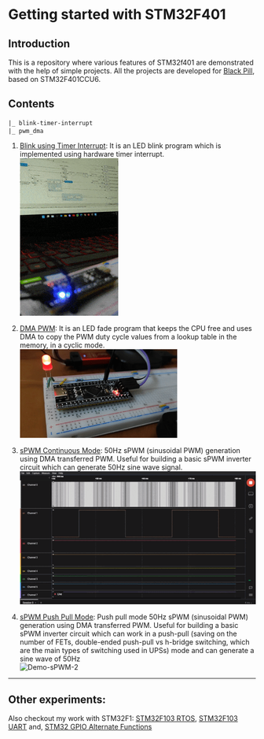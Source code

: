 # Getting started with STM32F401

## Introduction
This is a repository where various features of STM32f401 are demonstrated with the help of simple projects. All the projects are developed for [Black Pill](https://stm32-base.org/boards/STM32F401CCU6-WeAct-Black-Pill-V1.2.html), based on STM32F401CCU6.
## Contents
```
|_ blink-timer-interrupt
|_ pwm_dma
``` 
1. [Blink using Timer Interrupt](./blink-timer-interrupt/): It is an LED blink program which is implemented using hardware timer interrupt.
<br/>![Demo-Blink](./blink-timer-interrupt/Results/demo.gif)<br/>

2. [DMA PWM](./pwm_dma/): It is an LED fade program that keeps the CPU free and uses DMA to copy the PWM duty cycle values from a lookup table in the memory, in a cyclic mode.
<br/>![Demo-DMA-PWM](./pwm_dma/Results/demo.gif)<br/>

3. [sPWM Continuous Mode](./sPWM-1/): 50Hz sPWM (sinusoidal PWM) generation using DMA transferred PWM. Useful for building a basic sPWM inverter circuit which can generate 50Hz sine wave signal.
<br/>![Demo-sPWM-1](./sPWM-1/Results/logic_analyser.gif)<br/>

4. [sPWM Push Pull Mode](./sPWM-2/): Push pull mode 50Hz sPWM (sinusoidal PWM) generation using DMA transferred PWM. Useful for building a basic sPWM inverter circuit which can work in a push-pull (saving on the number of FETs, double-ended push-pull vs h-bridge switching, which are the main types of switching used in UPSs) mode and can generate a sine wave of 50Hz
<br/>![Demo-sPWM-2](./sPWM-2/Results/Demo.gif)<br/>

<hr>

## Other experiments:

Also checkout my work with STM32F1: [STM32F103 RTOS](https://github.com/anindyamitra15/stm32-rtos), [STM32F103 UART](https://github.com/anindyamitra15/stm32-uart) and, [STM32 GPIO Alternate Functions](https://github.com/anindyamitra15/stm32-gpio-modes)
